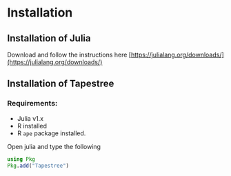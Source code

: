 # Installation

## Installation of Julia

Download and follow the instructions here [https://julialang.org/downloads/](https://julialang.org/downloads/)

## Installation of Tapestree

### Requirements:
  * Julia v1.x
  * R installed
  * R `ape` package installed.

Open julia and type the following
```julia
using Pkg
Pkg.add("Tapestree")
```